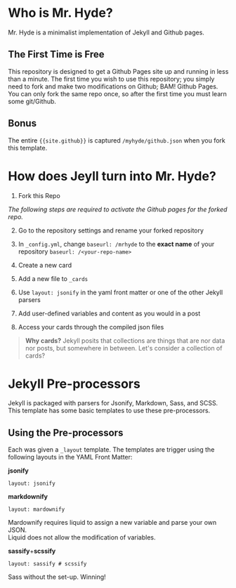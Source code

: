 # Who is Mr. Hyde?

Mr. Hyde is a minimalist implementation of Jekyll and Github  pages. 

## The First Time is Free

This repository is designed to get a Github Pages site up and running in less than a minute.  The first time you wish to use this repository; you simply need to fork and make two modifications on Github; BAM! Github Pages.  You can only fork the same repo once, so after the first time you must learn some git/Github.

## Bonus

The entire ``{{site.github}}`` is captured ``/myhyde/github.json`` when you fork this template.

# How does Jeyll turn into Mr. Hyde?

1. Fork this Repo

  *The following steps are required to activate the Github pages for the forked repo.*

2. Go to the repository settings and rename your forked repository
3. In ``_config.yml``, change ``baseurl: /mrhyde`` to the **exact name** of your repository ``baseurl: /<your-repo-name>``
4. Create a new card

  1. Add a new file to ``_cards``
  2. Use ``layout: jsonify`` in the yaml front matter or one of the other Jekyll parsers
  3. Add user-defined variables and content as you would in a post

5. Access your cards through the compiled json files

> **Why cards?** Jekyll posits that collections are things that are nor data nor posts, but somewhere in between.  Let's consider a collection of cards?

# Jekyll Pre-processors

Jekyll is packaged with parsers for Jsonify, Markdown, Sass, and SCSS.  This template has
some basic templates to use these pre-processors.  

## Using the Pre-processors

Each was given a ``_layout`` template.  The templates are trigger using the following layouts
in the YAML Front Matter:

**jsonify**
```
layout: jsonify
```

**markdownify**
```
layout: mardownify
```
Mardownify requires liquid to assign a new variable and parse your own JSON.  
Liquid does not allow the modification of variables.

**sassify**+**scssify**
```
layout: sassify # scssify
```
Sass without the set-up. Winning!
